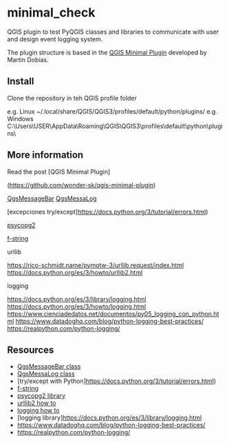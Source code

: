 # minimal_check

QGIS plugin to test PyQGIS classes and libraries to communicate with user and design event logging system.

The plugin structure is based in the [QGIS Minimal Plugin](https://github.com/wonder-sk/qgis-minimal-plugin) developed by Martin Dobias.

## Install

Clone the repository in teh QGIS profile folder

e.g. Linux ~/.local/share/QGIS/QGIS3/profiles/default/python/plugins/
e.g. Windows C:\Users\USER\AppData\Roaming\QGIS\QGIS3\profiles\default\python\plugins\

## More information

Read the post
[QGIS Minimal Plugin]

(https://github.com/wonder-sk/qgis-minimal-plugin)

[QgsMessageBar](https://qgis.org/pyqgis/3.0/gui/Message/QgsMessageBar.html)
[QgsMessaLog](https://qgis.org/pyqgis/3.2/core/Message/QgsMessageLog.html)

[excepciones try/except]https://docs.python.org/3/tutorial/errors.html)

[psycopg2](https://www.psycopg.org/docs/)

[f-string](https://docs.python.org/3/reference/lexical_analysis.html#f-strings)

urllib

https://rico-schmidt.name/pymotw-3/urllib.request/index.html
https://docs.python.org/es/3/howto/urllib2.html


logging

https://docs.python.org/es/3/library/logging.html
https://docs.python.org/es/3/howto/logging.html
https://www.cienciadedatos.net/documentos/py05_logging_con_python.html
https://www.datadoghq.com/blog/python-logging-best-practices/
https://realpython.com/python-logging/

## Resources

- [QgsMessageBar class](https://qgis.org/pyqgis/3.0/gui/Message/QgsMessageBar.html)
- [QgsMessaLog class](https://qgis.org/pyqgis/3.2/core/Message/QgsMessageLog.html)
- [try/except with Python]https://docs.python.org/3/tutorial/errors.html)
- [f-string](https://docs.python.org/3/reference/lexical_analysis.html#f-strings)
- [psycopg2 library](https://www.psycopg.org/docs/)
- [urllib2 how to](https://docs.python.org/es/3/howto/urllib2.html)
- [logging how to](https://docs.python.org/es/3/howto/logging.html)
- [logging library]https://docs.python.org/es/3/library/logging.html
- https://www.datadoghq.com/blog/python-logging-best-practices/
- https://realpython.com/python-logging/
